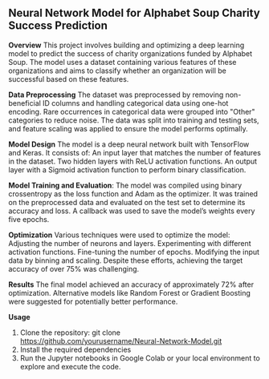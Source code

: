 ## Neural Network Model for Alphabet Soup Charity Success Prediction


**Overview**
This project involves building and optimizing a deep learning model to predict the success of charity organizations funded by Alphabet Soup. The model uses a dataset containing various features of these organizations and aims to classify whether an organization will be successful based on these features.

**Data Preprocessing**
The dataset was preprocessed by removing non-beneficial ID columns and handling categorical data using one-hot encoding.
Rare occurrences in categorical data were grouped into "Other" categories to reduce noise.
The data was split into training and testing sets, and feature scaling was applied to ensure the model performs optimally.

**Model Design**
The model is a deep neural network built with TensorFlow and Keras.
It consists of:
An input layer that matches the number of features in the dataset.
Two hidden layers with ReLU activation functions.
An output layer with a Sigmoid activation function to perform binary classification.

**Model Training and Evaluation**:
The model was compiled using binary crossentropy as the loss function and Adam as the optimizer.
It was trained on the preprocessed data and evaluated on the test set to determine its accuracy and loss.
A callback was used to save the model’s weights every five epochs.

**Optimization**
Various techniques were used to optimize the model:
Adjusting the number of neurons and layers.
Experimenting with different activation functions.
Fine-tuning the number of epochs.
Modifying the input data by binning and scaling.
Despite these efforts, achieving the target accuracy of over 75% was challenging.

**Results**
The final model achieved an accuracy of approximately 72% after optimization.
Alternative models like Random Forest or Gradient Boosting were suggested for potentially better performance.


**Usage**
1. Clone the repository:
git clone https://github.com/yourusername/Neural-Network-Model.git
2. Install the required dependencies
3. Run the Jupyter notebooks in Google Colab or your local environment to explore and execute the code.
